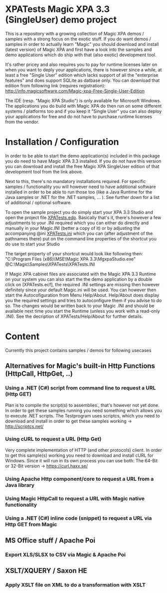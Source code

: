 # XPATests Magic XPA 3.3 (SingleUser) demo project

This is a repository with a growing collection of Magic XPA demos / samples with a strong focus on the exotic stuff. If you do want demos / samples in order to actually learn "Magic" you should download and install (latest version) of Magic XPA and first have a look into the samples and demo applications which do ship with that (also exotic) development tool.

It's rather pricey and also requires you to pay for runtime licenses later on when you want to deply your applications, there is however since a while, at least a free "Single User" edition which lacks support of all the "enterprise features" and does support SQLite as datbase only. You can download that edition from following link (requires registration):  
<http://info.magicsoftware.com/Magic-xpa-Free-Single-User-Edition>

The IDE (resp. "Magic XPA Studio") is only available for Microsoft Windows. The applications you do build with Magic XPA do then run on some different systems / platforms too and if you keep it "Single User" you can also deploy your applications for free and do not have to purchase runtime licenses from the vendor.

# Installation / Configuration
  
In order to be able to start the demo application(s) included in this package you do need to have Magic XPA 3.3 installed. If you do not have this version you can download and install the free Magic XPA SingleUser edition of that development tool from the link above.

Next to this, there's no mandatory installations required. For specific samples / functionality you will however need to have additional software installed in order to be able to run those too (like a Java Runtime for the Java samples or .NET for the .NET samples, ... ). See further down for a list of additional / optional software.  
  
To open the sample project you do simply start your XPA 3.3 Studio and open the project file [XPATests.edp](/XPATests/XPATests.edp). Basically that's it, there's however a few adjustments to your .INI required which you can either do directly and manually in your Magic.INI (better a copy of it) or by adjusting the accompanying @ini [XPATests.ini](/XPATests/XPATests.ini) which you can (after adjustment of the pathnames there) put on the command line properties of the shortcut you do use to start your Studio  

The target property of your shortcut would look like following then:
"C:\Program Files (x86)\MSE\Magic XPA 3.3\MgxpaStudio.exe" @C:\Magic\Samples\XPATests\XPATests.INI

If Magic XPA cabinet files are associated with the Magic XPA 3.3 Runtime on your system you can also start the the demo application by a double click on [XPATests.ecf], the required .INI settings are missing then however definitely since your default Magic.ini will be used. You can however then start the Autocofiguration from Menu Help/About. Help/About does display you the required settings and tries to autoconfigure them if you advise to do so. The changes would be written back to your Magic .INI and should be available next time you start the Runtime (unless you work with a read-only .INI). See the decription of XPATests/Help/About for further details.

# Content

Currently this project contains samples / demos for following usecases 

## Alternatives for Magic's built-in Http Functions (HttpCall, HttpGet, ..)
### Using a .NET (C#) script from command line to request a URL (Http GET)
Plan is to compile the script(s) to assemblies., that's however not yet done.
In order to get these samples running you need something which allows you to execute .NET scripts.
The Testprogram uses scriptcs, which you need to download and install in order to get these samples working
-> http://scriptcs.net/

### Using cURL to request a URL (Http Get)
Very complete implementation of HTTP (and other protocols) client.
In order to get this sample(s) working you need to download and install cURL for Windows.
Since it will run in its own process you can use both: The 64-Bit or 32-Bit version
-> https://curl.haxx.se/

### Using Apache Http component/core to request a URL from a Java library
### Using Magic HttpCall to request a URL with Magic native functionality
### Using a .NET (C#) inline code (snippet) to request a URL via Http GET from Magic

## MS Office stuff / Apache Poi
### Export XLS/SLSX to CSV via Magic & Apache Poi

## XSLT/XQUERY / Saxon HE
### Apply XSLT file on XML to do a transformation with XSLT

